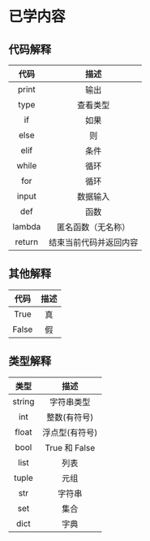 # 已学内容

## 代码解释
|   代码   |     描述      |
|:------:|:-----------:|
| print  |     输出      |
|  type  |    查看类型     |
|   if   |     如果      |
|  else  |      则      |
|  elif  |     条件      |
| while  |     循环      |
|  for   |     循环      |
| input  |    数据输入     |
|  def   |     函数      |
| lambda |  匿名函数（无名称）  |
| return | 结束当前代码并返回内容 |


## 其他解释
|  代码   | 描述 |
|:-----:|:--:|
| True  | 真  |
| False | 假  |

## 类型解释
|   类型   |      描述      |
|:------:|:------------:|
| string |    字符串类型     |
|  int   |   整数(有符号)    |
| float  |   浮点型(有符号)   |
|  bool  | True 和 False | 
|  list  |      列表      |
| tuple  |      元组      |
|  str   |     字符串      |
|  set   |      集合      |
|  dict  |      字典      |
 